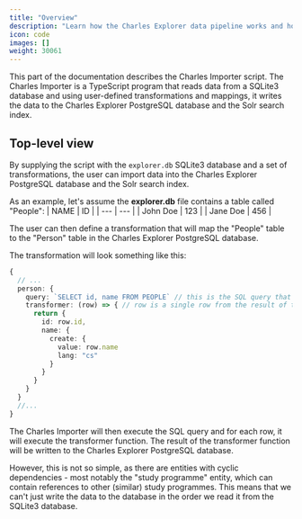 ```yaml
---
title: "Overview"
description: "Learn how the Charles Explorer data pipeline works and how to use it."
icon: code
images: []
weight: 30061
---
```


This part of the documentation describes the Charles Importer script. The Charles Importer is a TypeScript program that reads data from a SQLite3 database and using user-defined transformations and mappings, it writes the data to the Charles Explorer PostgreSQL database and the Solr search index.

## Top-level view

By supplying the script with the `explorer.db` SQLite3 database and a set of transformations, the user can import data into the Charles Explorer PostgreSQL database and the Solr search index. 

As an example, let's assume the **explorer.db** file contains a table called "People":
| NAME | ID |
| --- | --- |
| John Doe | 123 |
| Jane Doe | 456 |

The user can then define a transformation that will map the "People" table to the "Person" table in the Charles Explorer PostgreSQL database. 

The transformation will look something like this:
```typescript
{
  // ...
  person: {
    query: `SELECT id, name FROM PEOPLE` // this is the SQL query that will be executed on the SQLite3 database above
    transformer: (row) => { // row is a single row from the result of the SQL query above
      return {
        id: row.id,
        name: {
          create: {
            value: row.name
            lang: "cs"
          }
        }
      }
    }
  }
  //...
}
```

The Charles Importer will then execute the SQL query and for each row, it will execute the transformer function. The result of the transformer function will be written to the Charles Explorer PostgreSQL database.

However, this is not so simple, as there are entities with cyclic dependencies - most notably the "study programme" entity, which can contain references to other (similar) study programmes. This means that we can't just write the data to the database in the order we read it from the SQLite3 database.